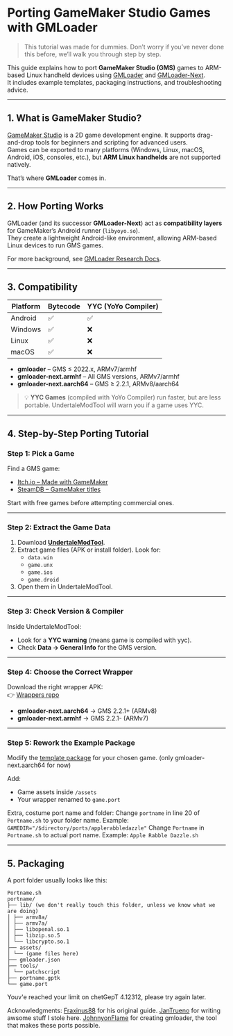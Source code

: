 # Porting GameMaker Studio Games with GMLoader

> This tutorial was made for dummies. Don’t worry if you’ve never done this before, we’ll walk you through step by step.

This guide explains how to port **GameMaker Studio (GMS)** games to ARM-based Linux handheld devices using [GMLoader](https://github.com/JohnnyonFlame/droidports) and [GMLoader-Next](https://github.com/JohnnyonFlame/gmloader-next).  
It includes example templates, packaging instructions, and troubleshooting advice.

---

## 1. What is GameMaker Studio?

[GameMaker Studio](https://gamemaker.io/en) is a 2D game development engine. It supports drag-and-drop tools for beginners and scripting for advanced users.  
Games can be exported to many platforms (Windows, Linux, macOS, Android, iOS, consoles, etc.), but **ARM Linux handhelds** are not supported natively.  

That’s where **GMLoader** comes in.

---

## 2. How Porting Works

GMLoader (and its successor **GMLoader-Next**) act as **compatibility layers** for GameMaker’s Android runner (`libyoyo.so`).  
They create a lightweight Android-like environment, allowing ARM-based Linux devices to run GMS games.  

For more background, see [GMLoader Research Docs](https://github.com/JohnnyonFlame/yyg_fix/blob/master/RESEARCH.md).

---

## 3. Compatibility

| Platform | Bytecode | YYC (YoYo Compiler) |
|----------|----------|----------------------|
| Android  | ✅        | ✅                   |
| Windows  | ✅        | ❌                   |
| Linux    | ✅        | ❌                   |
| macOS    | ✅        | ❌                   |

- **gmloader** – GMS ≤ 2022.x, ARMv7/armhf  
- **gmloader-next.armhf** – All GMS versions, ARMv7/armhf  
- **gmloader-next.aarch64** – GMS ≥ 2.2.1, ARMv8/aarch64  

> 💡 **YYC Games** (compiled with YoYo Compiler) run faster, but are less portable. UndertaleModTool will warn you if a game uses YYC.

---

## 4. Step-by-Step Porting Tutorial

### Step 1: Pick a Game
Find a GMS game:
- [Itch.io – Made with GameMaker](https://itch.io/games/made-with-gamemaker)  
- [SteamDB – GameMaker titles](https://steamdb.info/tech/Engine/GameMaker/)  

Start with free games before attempting commercial ones.

---

### Step 2: Extract the Game Data
1. Download [**UndertaleModTool**](https://github.com/UnderminersTeam/UndertaleModTool/releases).  
2. Extract game files (APK or install folder). Look for:  
   - `data.win`  
   - `game.unx`  
   - `game.ios`  
   - `game.droid`  
3. Open them in UndertaleModTool.

---

### Step 3: Check Version & Compiler
Inside UndertaleModTool:
- Look for a **YYC warning** (means game is compiled with yyc).  
- Check **Data → General Info** for the GMS version.  

---

### Step 4: Choose the Correct Wrapper
Download the right wrapper APK:  
👉 [Wrappers repo](https://github.com/Fraxinus88/GMloader-ports/tree/main/gmloader%20wrappers%20(APK))

- **gmloader-next.aarch64** → GMS 2.2.1+ (ARMv8)  
- **gmloader-next.armhf** → GMS 2.2.1- (ARMv7)  

---

### Step 5: Rework the Example Package
Modify the [template package](https://github.com/Doronimmo/GameMakerPorts/raw/refs/heads/main/Test/portname.zip) for your chosen game. (only gmloader-next.aarch64 for now)  

Add:
- Game assets inside `/assets`  
- Your wrapper renamed to `game.port`

Extra, costume port name and folder: 
Change `portname` in line 20 of `Portname.sh` to your folder name. Example: `GAMEDIR="/$directory/ports/applerabbledazzle"`
Change `Portname` in `Portname.sh` to actual port name. Example: `Apple Rabble Dazzle.sh`

---

## 5. Packaging

A port folder usually looks like this:

```
Portname.sh
portname/
├── lib/ (we don't really touch this folder, unless we know what we are doing)
│ ├── armv8a/
│ ├── armv7a/
│ ├── libopenal.so.1
│ ├── libzip.so.5
│ └── libcrypto.so.1
├── assets/
│ └── (game files here)
├── gmloader.json
├── tools/
│ └── patchscript
├── portname.gptk
└── game.port
```


Youv'e reached your limit on chetGepT 4.12312, please try again later.



Acknowledgments:
[Fraxinus88](https://github.com/Fraxinus88/GMloader-ports) for his original guide.
[JanTrueno](https://jantrueno.github.io/PortMaster-Wiki/contribute/porting/engines/gamemaker-studio/) for writing awsome stuff I stole here.
[JohnnyonFlame](https://github.com/JohnnyonFlame) for creating gmloader, the tool that makes these ports possible.
